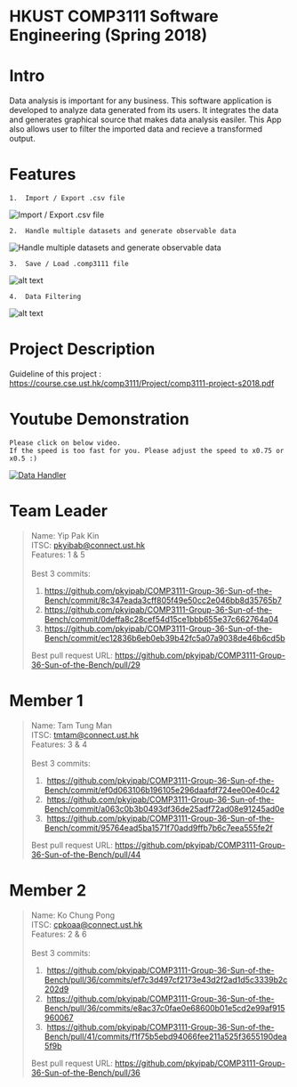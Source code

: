 # HKUST COMP3111 Software Engineering (Spring 2018)

# Intro
Data analysis is important for any business. This software application is developed to analyze data 
generated from its users. It integrates the data and generates graphical source that makes data analysis easiler. 
This App also allows user to filter the imported data and recieve a transformed output. 

# Features

```
1.  Import / Export .csv file
```
![Import / Export .csv file](https://user-images.githubusercontent.com/28923318/39878302-9adb1036-54aa-11e8-8d82-2e8c501e6202.jpg)
 <br />
 
```
2.  Handle multiple datasets and generate observable data
```
![Handle multiple datasets and generate observable data](https://user-images.githubusercontent.com/28923318/39878304-9b0fa7f6-54aa-11e8-96ac-b1b9214ca228.jpg)

```
3.  Save / Load .comp3111 file
```
![alt text](https://user-images.githubusercontent.com/28923318/39878307-9b6a4a3a-54aa-11e8-83ab-41da3d58f982.jpg)
<br />

```
4.  Data Filtering
```
![alt text](https://user-images.githubusercontent.com/28923318/39878310-9bbef026-54aa-11e8-86b8-e1856cf09ead.jpg)
<br />

# Project Description
Guideline of this project : https://course.cse.ust.hk/comp3111/Project/comp3111-project-s2018.pdf


# Youtube Demonstration
```
Please click on below video. 
If the speed is too fast for you. Please adjust the speed to x0.75 or x0.5 :)
```

[![Data Handler](http://img.youtube.com/vi/Xqaq8ThBvmA/0.jpg)](http://www.youtube.com/watch?v=Xqaq8ThBvmA "Data Handler")



# Team Leader
>Name: Yip Pak Kin<br />
>ITSC: pkyibab@connect.ust.hk<br />
>Features: 1 & 5<br /><br />
>Best 3 commits:<br />
>1.  https://github.com/pkyipab/COMP3111-Group-36-Sun-of-the-Bench/commit/8c347eada3cff805f49e50cc2e046bb8d35765b7
>2.  https://github.com/pkyipab/COMP3111-Group-36-Sun-of-the-Bench/commit/0deffa8c28cef54d15ce1bbb655e37c662764a04
>3.  https://github.com/pkyipab/COMP3111-Group-36-Sun-of-the-Bench/commit/ec12836b6eb0eb39b42fc5a07a9038de46b6cd5b
>
>Best pull request URL:
>https://github.com/pkyipab/COMP3111-Group-36-Sun-of-the-Bench/pull/29
>
>
# Member 1
>Name: Tam Tung Man<br />
>ITSC: tmtam@connect.ust.hk<br />
>Features: 3 & 4<br /><br />
>Best 3 commits:<br />
>1.  https://github.com/pkyipab/COMP3111-Group-36-Sun-of-the-Bench/commit/ef0d063106b196105e296daafdf724ee00e40c42
>2.  https://github.com/pkyipab/COMP3111-Group-36-Sun-of-the-Bench/commit/a063c0b3b0493df36de25adf72ad08e91245ad0e
>3.  https://github.com/pkyipab/COMP3111-Group-36-Sun-of-the-Bench/commit/95764ead5ba1571f70add9ffb7b6c7eea555fe2f
>
>Best pull request URL:
>https://github.com/pkyipab/COMP3111-Group-36-Sun-of-the-Bench/pull/44
>
>
# Member 2
>Name: Ko Chung Pong<br />
>ITSC: cpkoaa@connect.ust.hk<br />
>Features: 2 & 6<br /><br />
>Best 3 commits: <br />
>1.  https://github.com/pkyipab/COMP3111-Group-36-Sun-of-the-Bench/pull/36/commits/ef7c3d497cf2173e43d2f2ad1d5c3339b2c202d9
>2.  https://github.com/pkyipab/COMP3111-Group-36-Sun-of-the-Bench/pull/36/commits/e8ac37c0fae0e68600b01e5cd2e99af915960067
>3.  https://github.com/pkyipab/COMP3111-Group-36-Sun-of-the-Bench/pull/41/commits/f1f75b5ebd94066fee211a525f3655190dea5f9b
>
>Best pull request URL: 
>https://github.com/pkyipab/COMP3111-Group-36-Sun-of-the-Bench/pull/36
>
